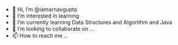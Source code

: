 - 👋 Hi, I’m @iamarnavgupta
- 👀 I’m interested in learning 
- 🌱 I’m currently learning Data Structures and Algorithm and Java
- 💞️ I’m looking to collaborate on ...
- 📫 How to reach me ...

<!---
iamarnavgupta/iamarnavgupta is a ✨ special ✨ repository because its `README.md` (this file) appears on your GitHub profile.
You can click the Preview link to take a look at your changes.
--->
